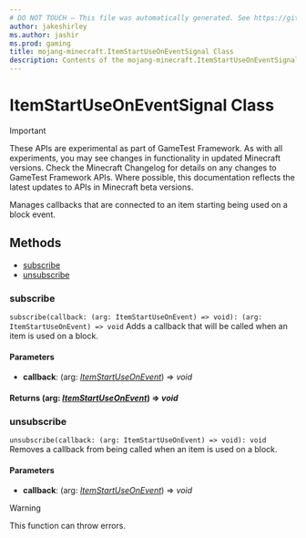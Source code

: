 ```yaml
---
# DO NOT TOUCH — This file was automatically generated. See https://github.com/Mojang/MinecraftApiDocsGenerator to modify descriptions, examples, etc.
author: jakeshirley
ms.author: jashir
ms.prod: gaming
title: mojang-minecraft.ItemStartUseOnEventSignal Class
description: Contents of the mojang-minecraft.ItemStartUseOnEventSignal class.
---
```

# ItemStartUseOnEventSignal Class
>[!IMPORTANT]
>These APIs are experimental as part of GameTest Framework. As with all experiments, you may see changes in functionality in updated Minecraft versions. Check the Minecraft Changelog for details on any changes to GameTest Framework APIs. Where possible, this documentation reflects the latest updates to APIs in Minecraft beta versions.

Manages callbacks that are connected to an item starting being used on a block event.

## Methods
- [subscribe](#subscribe)
- [unsubscribe](#unsubscribe)

### **subscribe**
`
subscribe(callback: (arg: ItemStartUseOnEvent) => void): (arg: ItemStartUseOnEvent) => void
`
Adds a callback that will be called when an item is used on a block.

#### **Parameters**
- **callback**: (arg: [*ItemStartUseOnEvent*](ItemStartUseOnEvent.md)) => *void*

#### **Returns** (arg: [*ItemStartUseOnEvent*](ItemStartUseOnEvent.md)) => *void*

### **unsubscribe**
`
unsubscribe(callback: (arg: ItemStartUseOnEvent) => void): void
`
Removes a callback from being called when an item is used on a block.

#### **Parameters**
- **callback**: (arg: [*ItemStartUseOnEvent*](ItemStartUseOnEvent.md)) => *void*
> [!WARNING]
> This function can throw errors.
